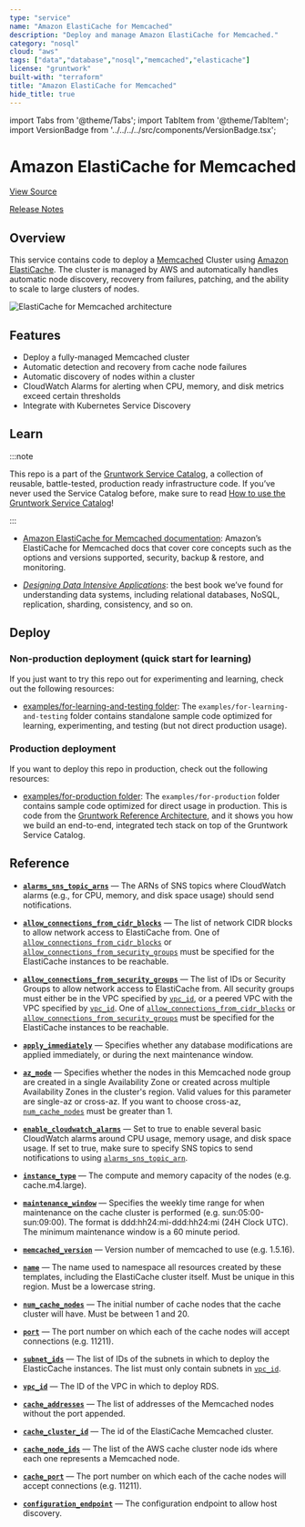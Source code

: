 ```yaml
---
type: "service"
name: "Amazon ElastiCache for Memcached"
description: "Deploy and manage Amazon ElastiCache for Memcached."
category: "nosql"
cloud: "aws"
tags: ["data","database","nosql","memcached","elasticache"]
license: "gruntwork"
built-with: "terraform"
title: "Amazon ElastiCache for Memcached"
hide_title: true
---
```


import Tabs from '@theme/Tabs';
import TabItem from '@theme/TabItem';
import VersionBadge from '../../../../src/components/VersionBadge.tsx';

<VersionBadge version="0.80.3" lastModifiedVersion="0.44.0"/>

# Amazon ElastiCache for Memcached


<a href="https://github.com/gruntwork-io/terraform-aws-service-catalog/tree/eak12913-patch-1/modules/data-stores/memcached" className="link-button">View Source</a>

<a href="https://github.com/gruntwork-io/terraform-aws-service-catalog/releases?q=data-stores%2Fmemcached" className="link-button" title="Release notes for only the service catalog versions which impacted this service.">Release Notes</a>

## Overview

This service contains code to deploy a [Memcached](https://memcached.org/) Cluster using
[Amazon ElastiCache](https://aws.amazon.com/elasticache/). The cluster is managed by AWS and automatically handles
automatic node discovery, recovery from failures, patching, and the ability to scale to large clusters of nodes.

![ElastiCache for Memcached architecture](/img/reference/services/data-storage/elasticache-memcached-architecture.png)

## Features

*   Deploy a fully-managed Memcached cluster
*   Automatic detection and recovery from cache node failures
*   Automatic discovery of nodes within a cluster
*   CloudWatch Alarms for alerting when CPU, memory, and disk metrics exceed certain thresholds
*   Integrate with Kubernetes Service Discovery

## Learn

:::note

This repo is a part of the [Gruntwork Service Catalog](https://github.com/gruntwork-io/terraform-aws-service-catalog/),
a collection of reusable, battle-tested, production ready infrastructure code.
If you’ve never used the Service Catalog before, make sure to read
[How to use the Gruntwork Service Catalog](https://docs.gruntwork.io/reference/services/intro/overview)!

:::

*   [Amazon ElastiCache for Memcached documentation](https://docs.aws.amazon.com/AmazonElastiCache/latest/mem-ug/WhatIs.html):
    Amazon’s ElastiCache for Memcached docs that cover core concepts such as the options and versions supported, security,
    backup & restore, and monitoring.

*   *[Designing Data Intensive Applications](https://dataintensive.net)*: the best book we’ve found for understanding data
    systems, including relational databases, NoSQL, replication, sharding, consistency, and so on.

## Deploy

### Non-production deployment (quick start for learning)

If you just want to try this repo out for experimenting and learning, check out the following resources:

*   [examples/for-learning-and-testing folder](https://github.com/gruntwork-io/terraform-aws-service-catalog/tree/eak12913-patch-1/examples/for-learning-and-testing): The
    `examples/for-learning-and-testing` folder contains standalone sample code optimized for learning, experimenting, and
    testing (but not direct production usage).

### Production deployment

If you want to deploy this repo in production, check out the following resources:

*   [examples/for-production folder](https://github.com/gruntwork-io/terraform-aws-service-catalog/tree/eak12913-patch-1/examples/for-production): The `examples/for-production` folder contains sample code
    optimized for direct usage in production. This is code from the
    [Gruntwork Reference Architecture](https://gruntwork.io/reference-architecture/), and it shows you how we build an
    end-to-end, integrated tech stack on top of the Gruntwork Service Catalog.

## Reference

<Tabs>
<TabItem value="inputs" label="Inputs" default>

<a name="alarms_sns_topic_arns" className="snap-top"></a>

* [**`alarms_sns_topic_arns`**](#alarms_sns_topic_arns) &mdash; The ARNs of SNS topics where CloudWatch alarms (e.g., for CPU, memory, and disk space usage) should send notifications.

<a name="allow_connections_from_cidr_blocks" className="snap-top"></a>

* [**`allow_connections_from_cidr_blocks`**](#allow_connections_from_cidr_blocks) &mdash; The list of network CIDR blocks to allow network access to ElastiCache from. One of [`allow_connections_from_cidr_blocks`](#allow_connections_from_cidr_blocks) or [`allow_connections_from_security_groups`](#allow_connections_from_security_groups) must be specified for the ElastiCache instances to be reachable.

<a name="allow_connections_from_security_groups" className="snap-top"></a>

* [**`allow_connections_from_security_groups`**](#allow_connections_from_security_groups) &mdash; The list of IDs or Security Groups to allow network access to ElastiCache from. All security groups must either be in the VPC specified by [`vpc_id`](#vpc_id), or a peered VPC with the VPC specified by [`vpc_id`](#vpc_id). One of [`allow_connections_from_cidr_blocks`](#allow_connections_from_cidr_blocks) or [`allow_connections_from_security_groups`](#allow_connections_from_security_groups) must be specified for the ElastiCache instances to be reachable.

<a name="apply_immediately" className="snap-top"></a>

* [**`apply_immediately`**](#apply_immediately) &mdash; Specifies whether any database modifications are applied immediately, or during the next maintenance window.

<a name="az_mode" className="snap-top"></a>

* [**`az_mode`**](#az_mode) &mdash; Specifies whether the nodes in this Memcached node group are created in a single Availability Zone or created across multiple Availability Zones in the cluster's region. Valid values for this parameter are single-az or cross-az. If you want to choose cross-az, [`num_cache_nodes`](#num_cache_nodes) must be greater than 1.

<a name="enable_cloudwatch_alarms" className="snap-top"></a>

* [**`enable_cloudwatch_alarms`**](#enable_cloudwatch_alarms) &mdash; Set to true to enable several basic CloudWatch alarms around CPU usage, memory usage, and disk space usage. If set to true, make sure to specify SNS topics to send notifications to using [`alarms_sns_topic_arn`](#alarms_sns_topic_arn).

<a name="instance_type" className="snap-top"></a>

* [**`instance_type`**](#instance_type) &mdash; The compute and memory capacity of the nodes (e.g. cache.m4.large).

<a name="maintenance_window" className="snap-top"></a>

* [**`maintenance_window`**](#maintenance_window) &mdash; Specifies the weekly time range for when maintenance on the cache cluster is performed (e.g. sun:05:00-sun:09:00). The format is ddd:hh24:mi-ddd:hh24:mi (24H Clock UTC). The minimum maintenance window is a 60 minute period.

<a name="memcached_version" className="snap-top"></a>

* [**`memcached_version`**](#memcached_version) &mdash; Version number of memcached to use (e.g. 1.5.16).

<a name="name" className="snap-top"></a>

* [**`name`**](#name) &mdash; The name used to namespace all resources created by these templates, including the ElastiCache cluster itself. Must be unique in this region. Must be a lowercase string.

<a name="num_cache_nodes" className="snap-top"></a>

* [**`num_cache_nodes`**](#num_cache_nodes) &mdash; The initial number of cache nodes that the cache cluster will have. Must be between 1 and 20.

<a name="port" className="snap-top"></a>

* [**`port`**](#port) &mdash; The port number on which each of the cache nodes will accept connections (e.g. 11211).

<a name="subnet_ids" className="snap-top"></a>

* [**`subnet_ids`**](#subnet_ids) &mdash; The list of IDs of the subnets in which to deploy the ElasticCache instances. The list must only contain subnets in [`vpc_id`](#vpc_id).

<a name="vpc_id" className="snap-top"></a>

* [**`vpc_id`**](#vpc_id) &mdash; The ID of the VPC in which to deploy RDS.

</TabItem>
<TabItem value="outputs" label="Outputs">

<a name="cache_addresses" className="snap-top"></a>

* [**`cache_addresses`**](#cache_addresses) &mdash; The list of addresses of the Memcached nodes without the port appended.

<a name="cache_cluster_id" className="snap-top"></a>

* [**`cache_cluster_id`**](#cache_cluster_id) &mdash; The id of the ElastiCache Memcached cluster.

<a name="cache_node_ids" className="snap-top"></a>

* [**`cache_node_ids`**](#cache_node_ids) &mdash; The list of the AWS cache cluster node ids where each one represents a Memcached node.

<a name="cache_port" className="snap-top"></a>

* [**`cache_port`**](#cache_port) &mdash; The port number on which each of the cache nodes will accept connections (e.g. 11211).

<a name="configuration_endpoint" className="snap-top"></a>

* [**`configuration_endpoint`**](#configuration_endpoint) &mdash; The configuration endpoint to allow host discovery.

</TabItem>
</Tabs>


<!-- ##DOCS-SOURCER-START
{"sourcePlugin":"service-catalog-api","hash":"e4a8023da54f1baca0503413f5fb4244"}
##DOCS-SOURCER-END -->
